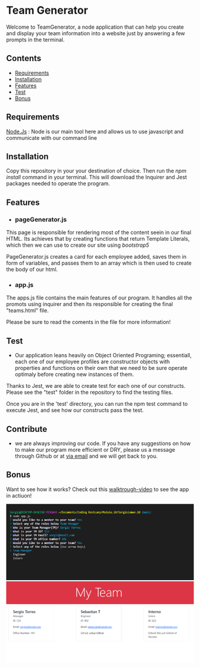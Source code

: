 # Team Generator 

Welcome to TeamGenerator, a node application that can help you create and display your team information into a website just by answering a few prompts in the terminal.

## Contents

* [Requirements](#requirements)
* [Installation](#installation)
* [Features](#features)
* [Test](#test)
* [Bonus](#bonus)

## Requirements

[Node.Js](https://nodejs.dev/) : 
Node is our main tool here and allows us to use javascript and communicate with our command line

## Installation

Copy this repository in your your destination of choice. Then run the *npm install* command in your terminal. This will download the Inquirer and Jest packages needed to operate the program.

## Features

* ### pageGenerator.js
This page is responsible for rendering most of the content seein in our final HTML. Its achieves that by creating functions that return Template Literals, which then we can use to create our site using *bootstrap5*

PageGenerator.js creates a card for each employee added, saves them in form of variables, and passes them to an array which is then used to create the body of our html.

* ### app.js
The apps.js file contains the main features of our program. It handles all the promots using inquirer and then its responsible for creating the final "teams.html" file. 

Please be sure to read the coments in the file for more information!

## Test

*  Our application leans heavily on Object Oriented Programing; essentiall, each one of our employee profiles are constructor objects with properties and functions on their own that we need to be sure operate optimaly before creating new instances of them.

Thanks to Jest, we are able to create test for each one of our constructs. Please see the "test" folder in the repository to find the testing files.

Once you are in the 'test' directory, you can run the npm test command to execute Jest, and see how our constructs pass the test. 

## Contribute

* we are always improving our code. If you have any suggestions on how to make our program more efficient or DRY, please us a message through Github or at [via email](sergio@email.com) and we will get back to you.

## Bonus

Want to see how it works? Check out this [walktrough-video](https://drive.google.com/file/d/1SGzktq-eH-5xhCfImkymz_QEdGJP_ise/view) to see the app in actiuon!


![terminal-screenshot](./Assets/screenshots/terminal.PNG)
![Browser-screenshot](./Assets/screenshots/browser.PNG)

